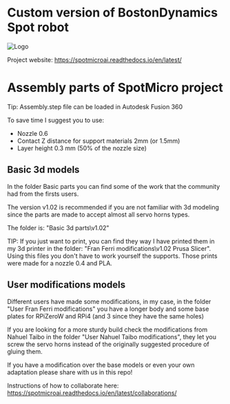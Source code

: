 # Custom version of BostonDynamics Spot robot

![Logo](https://gitlab.com/custom_robots/spotmicroai/website/raw/master/docs/assets/logo.png)

Project website: https://spotmicroai.readthedocs.io/en/latest/

# Assembly parts of SpotMicro project

Tip: Assembly.step file can be loaded in Autodesk Fusion 360

To save time I suggest you to use:
* Nozzle 0.6
* Contact Z distance for support materials 2mm (or 1.5mm)
* Layer height 0.3 mm (50% of the nozzle size)

## Basic 3d models

In the folder Basic parts you can find some of the work that the community had from the firsts users.

The version v1.02 is recommended if you are not familiar with 3d modeling since the parts are made to accept almost all servo horns types.

The folder is: "Basic 3d parts\v1.02"

TIP: If you just want to print, you can find they way I have printed them in my 3d printer in the folder: "Fran Ferri modifications\v1.02 Prusa Slicer". Using this files you don't have to work yourself the supports. Those prints were made for a nozzle 0.4 and PLA.

## User modifications models

Different users have made some modifications, in my case, in the folder "User Fran Ferri modifications" you have a longer body and some base plates for RPiZeroW and RPi4 (and 3 since they have the same holes)

If you are looking for a more sturdy build check the modifications from Nahuel Taibo in the folder "User Nahuel Taibo modifications", they let you screw the servo horns instead of the originally suggested procedure of gluing them.

If you have a modification over the base models or even your own adaptation please share with us in this repo!

Instructions of how to collaborate here: https://spotmicroai.readthedocs.io/en/latest/collaborations/